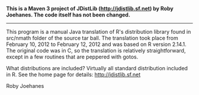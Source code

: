 
**This is a Maven 3 project of JDistLib (http://jdistlib.sf.net) 
by Roby Joehanes. The code itself has not been changed.**

-------------------------

This program is a manual Java translation of R's distribution library
found in src/nmath folder of the source tar ball. The translation took
place from February 10, 2012 to February 12, 2012 and was based on
R version 2.14.1. The original code was in C, so the translation is
relatively straightforward, except in a few routines that are peppered
with gotos.

What distributions are included? Virtually all standard distribution
included in R. See the home page for details:
http://jdistlib.sf.net

Roby Joehanes
